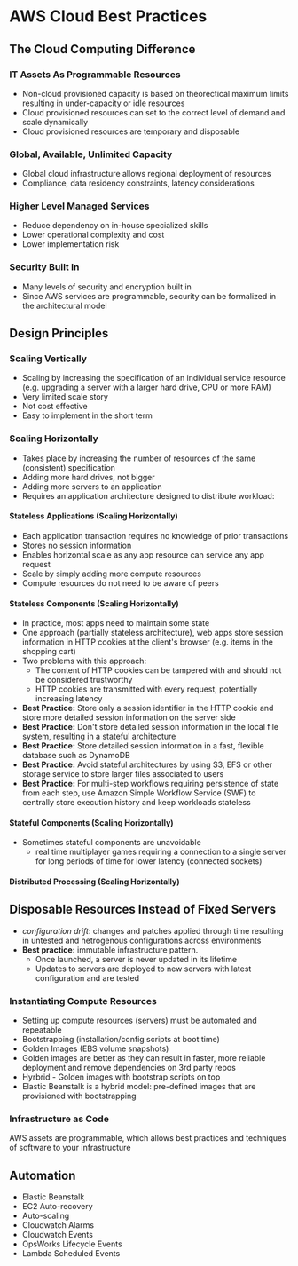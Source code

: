 # AWS Cloud Best Practices

## The Cloud Computing Difference
### IT Assets As Programmable Resources
  - Non-cloud provisioned capacity is based on theorectical maximum limits resulting in under-capacity 
  or idle resources
  - Cloud provisioned resources can set to the correct level of demand and scale dynamically
  - Cloud provisioned resources are temporary and disposable

### Global, Available, Unlimited Capacity
  - Global cloud infrastructure allows regional deployment of resources
  - Compliance, data residency constraints, latency considerations

### Higher Level Managed Services
  - Reduce dependency on in-house specialized skills
  - Lower operational complexity and cost
  - Lower implementation risk

### Security Built In
  - Many levels of security and encryption built in
  - Since AWS services are programmable, security can be formalized in 
  the architectural model

## Design Principles

### Scaling Vertically
  - Scaling by increasing the specification of an individual service resource 
  (e.g. upgrading a server with a larger hard drive, CPU or more RAM)
  - Very limited scale story
  - Not cost effective
  - Easy to implement in the short term

### Scaling Horizontally
  - Takes place by increasing the number of resources of the same (consistent) 
  specification
  - Adding more hard drives, not bigger
  - Adding more servers to an application
  - Requires an application architecture designed to distribute workload:

#### Stateless Applications (Scaling Horizontally)
  - Each application transaction requires no knowledge of prior transactions
  - Stores no session information
  - Enables horizontal scale as any app resource can service any app request
  - Scale by simply adding more compute resources
  - Compute resources do not need to be aware of peers
  
#### Stateless Components (Scaling Horizontally)
  - In practice, most apps need to maintain some state
  - One approach (partially stateless architecture), web apps store session information
  in HTTP cookies at the client's browser (e.g. items in the shopping cart)
  - Two problems with this approach:
    - The content of HTTP cookies can be tampered with and should not be considered trustworthy
    - HTTP cookies are transmitted with every request, potentially increasing latency
  - **Best Practice:**  Store only a session identifier in the HTTP cookie and store more detailed 
  session information on the server side
  - **Best Practice:** Don't store detailed session information in the local file system, resulting in a 
  stateful architecture
  - **Best Practice:** Store detailed session information in a fast, flexible database such as DynamoDB
  - **Best Practice:** Avoid stateful architectures by using S3, EFS or other storage service to store 
  larger files associated to users
  - **Best Practice:** For multi-step workflows requiring persistence of state from each step, 
  use Amazon Simple Workflow Service (SWF) to centrally store execution history and keep workloads stateless
  
#### Stateful Components (Scaling Horizontally)
  - Sometimes stateful components are unavoidable
    - real time multiplayer games requiring a connection to a single server for long periods of time for 
    lower latency (connected sockets)

#### Distributed Processing (Scaling Horizontally)

## Disposable Resources Instead of Fixed Servers
  - *configuration drift*:  changes and patches applied through time resulting in untested and hetrogenous configurations across environments
  - **Best practice:**  immutable infrastructure pattern.  
    - Once launched, a server is never updated in its lifetime
    - Updates to servers are deployed to new servers with latest configuration and are tested
    
### Instantiating Compute Resources

  - Setting up compute resources (servers) must be automated and repeatable
  - Bootstrapping (installation/config scripts at boot time)
  - Golden Images (EBS volume snapshots)
  - Golden images are better as they can result in faster, more reliable deployment and 
  remove dependencies on 3rd party repos
  - Hyrbrid - Golden images with bootstrap scripts on top
  - Elastic Beanstalk is a hybrid model:  pre-defined images that are provisioned with bootstrapping
  
### Infrastructure as Code

AWS assets are programmable, which allows best practices and techniques of software to your infrastructure

## Automation
  - Elastic Beanstalk
  - EC2 Auto-recovery
  - Auto-scaling
  - Cloudwatch Alarms
  - Cloudwatch Events
  - OpsWorks Lifecycle Events
  - Lambda Scheduled Events
  
